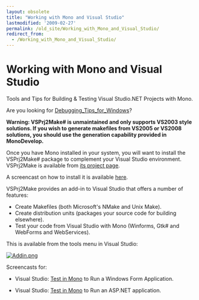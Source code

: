 ```yaml
---
layout: obsolete
title: "Working with Mono and Visual Studio"
lastmodified: '2009-02-27'
permalink: /old_site/Working_with_Mono_and_Visual_Studio/
redirect_from:
  - /Working_with_Mono_and_Visual_Studio/
---
```


Working with Mono and Visual Studio
===================================

 Tools and Tips for Building & Testing Visual Studio.NET Projects with Mono.

Are you looking for [Debugging\_Tips\_for\_Windows]({{site.github.url}}/old_site/Http://mono-tools.com)?

**Warning: VSPrj2Make\# is unmaintained and only supports VS2003 style solutions. If you wish to generate makefiles from VS2005 or VS2008 solutions, you should use the generation capability provided in MonoDevelop.**

Once you have Mono installed in your system, you will want to install the VSPrj2Make\# package to complement your Visual Studio environment. VSPrj2Make is available from [its project page](http://forge.novell.com/modules/xfcontent/downloads.php/prj2make-sharp/Windows/).

A screencast on how to install it is available [here](http://www.mfconsulting.com/product/prj2make-sharp/tutorial/installing-vsprj2make.html).

VSPrj2Make provides an add-in to Visual Studio that offers a number of features:

-   Create Makefiles (both Microsoft's NMake and Unix Make).
-   Create distribution units (packages your source code for building elsewhere).
-   Test your code from Visual Studio with Mono (Winforms, Gtk\# and WebForms and WebServices).

This is available from the tools menu in Visual Studio:

[![Addin.png]({{site.github.url}}/old_site/images/6/65/Addin.png)]({{site.github.url}}/old_site/images/6/65/Addin.png)

Screencasts for:

-   Visual Studio: [Test in Mono](http://www.mfconsulting.com/product/prj2make-sharp/tutorial/TestInMono-SwfApp.html) to Run a Windows Form Application.

-   Visual Studio: [Test in Mono](http://www.mfconsulting.com/product/prj2make-sharp/tutorial/TestInMono-WebApp.html) to Run an ASP.NET application.


